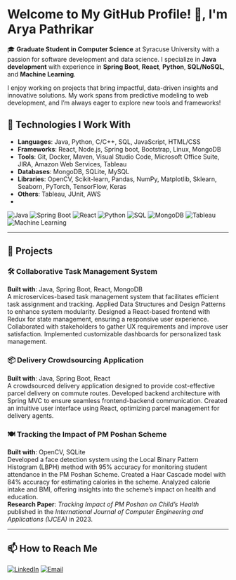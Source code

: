 # Welcome to My GitHub Profile! 👋, I'm Arya Pathrikar

🎓 **Graduate Student in Computer Science** at Syracuse University with a passion for software development and data science. I specialize in **Java development** with experience in **Spring Boot**, **React**, **Python**, **SQL/NoSQL**, and **Machine Learning**.

I enjoy working on projects that bring impactful, data-driven insights and innovative solutions. My work spans from predictive modeling to web development, and I’m always eager to explore new tools and frameworks!

## 🔧 Technologies I Work With
- **Languages**: Java, Python, C/C++, SQL, JavaScript, HTML/CSS
- **Frameworks**: React, Node.js, Spring boot, Bootstrap, Linux, MongoDB
- **Tools**: Git, Docker, Maven, Visual Studio Code, Microsoft Office Suite, JIRA, Amazon Web Services, Tableau
- **Databases**: MongoDB, SQLite, MySQL
- **Libraries**: OpenCV, Scikit-learn, Pandas, NumPy, Matplotlib, Sklearn, Seaborn, PyTorch, TensorFlow, Keras
- **Others**: Tableau, JUnit, AWS
- 
![Java](https://img.shields.io/badge/-Java-007396?style=flat&logo=java)
![Spring Boot](https://img.shields.io/badge/-Spring%20Boot-6DB33F?style=flat&logo=spring-boot)
![React](https://img.shields.io/badge/-React-61DAFB?style=flat&logo=react)
![Python](https://img.shields.io/badge/-Python-3776AB?style=flat&logo=python)
![SQL](https://img.shields.io/badge/-SQL-4479A1?style=flat&logo=mysql)
![MongoDB](https://img.shields.io/badge/-MongoDB-47A248?style=flat&logo=mongodb)
![Tableau](https://img.shields.io/badge/-Tableau-E97627?style=flat&logo=tableau)
![Machine Learning](https://img.shields.io/badge/-Machine%20Learning-FF6F00?style=flat)

---

## 🚀 Projects

### 🛠️ Collaborative Task Management System  
**Built with**: Java, Spring Boot, React, MongoDB  
A microservices-based task management system that facilitates efficient task assignment and tracking. Applied Data Structures and Design Patterns to enhance system modularity. Designed a React-based frontend with Redux for state management, ensuring a responsive user experience. Collaborated with stakeholders to gather UX requirements and improve user satisfaction. Implemented customizable dashboards for personalized task management.

### 📦 Delivery Crowdsourcing Application  
**Built with**: Java, Spring Boot, React  
A crowdsourced delivery application designed to provide cost-effective parcel delivery on commute routes. Developed backend architecture with Spring MVC to ensure seamless frontend-backend communication. Created an intuitive user interface using React, optimizing parcel management for delivery agents.

### 🍽️ Tracking the Impact of PM Poshan Scheme  
**Built with**: OpenCV, SQLite  
Developed a face detection system using the Local Binary Pattern Histogram (LBPH) method with 95% accuracy for monitoring student attendance in the PM Poshan Scheme. Created a Haar Cascade model with 84% accuracy for estimating calories in the scheme. Analyzed calorie intake and BMI, offering insights into the scheme’s impact on health and education.  
**Research Paper**: *Tracking Impact of PM Poshan on Child’s Health* published in the *International Journal of Computer Engineering and Applications (IJCEA)* in 2023.

---

## 📫 How to Reach Me
[![LinkedIn](https://img.shields.io/badge/-LinkedIn-0A66C2?style=flat&logo=linkedin&logoColor=white)](https://www.linkedin.com/in/arya-pathrikar/)
[![Email](https://img.shields.io/badge/-Email-D14836?style=flat&logo=gmail&logoColor=white)](mailto:aapathri@syr.edu)
